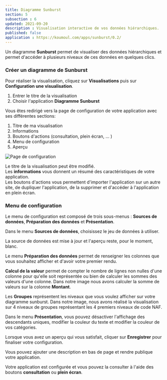 ```yaml
---
title: Diagramme Sunburst
section: 5
subsection : 6
updated: 2021-09-20
description : Visualisation interactive de vos données hiérarchiques.
published: false
application : https://koumoul.com/apps/sunburst/0.2/
---
```



Un diagramme **Sunburst** permet de visualiser des données hiérarchiques et permet d'accéder à plusieurs niveaux de ces données en quelques clics.

### Créer un diagramme de Sunburst

Pour réaliser la visualisation, cliquez sur **Visualisations** puis sur **Configuration une visualisation**.

1. Entrer le titre de la visualisation
2. Choisir l'application **Diagramme Sunburst**

Vous êtes redirigé vers la page de configuration de votre application avec ses différentes sections:

1. Titre de ma visualisation
2. Informations
3. Boutons d'actions (consultation, plein écran, ... )
4. Menu de configuration
5. Aperçu

![Page de configuration](./images/user-guide/sunburst-config.jpg)

Le titre de la visualisation peut être modifié.  
Les **informations** vous donnent un résumé des caractéristiques de votre application.  
Les boutons d'actions vous permettent d'importer l'application sur un autre site, de dupliquer l'application, de la supprimer et d'accéder à l'application en plein écran.

### Menu de configuration
Le menu de configuration est composé de trois sous-menus : **Sources de données**, **Préparation des données** et **Présentation**.

Dans le menu **Sources de données**, choisissez le jeu de données à utiliser.

La source de données est mise à jour et l'aperçu reste, pour le moment, blanc.  

Le menu **Préparation des données** permet de renseigner les colonnes que vous souhaitez afficher et d'avoir votre premier rendu.

**Calcul de la valeur** permet de compter le nombre de lignes non nulles d'une colonne pour qu'elle soit représentée ou bien de calculer les sommes des valeurs d'une colonne. Dans notre image nous avons calculer la somme de valeurs sur la colonne **Montant**.

Les **Groupes** représentent les niveaux que vous voulez afficher sur votre diagramme sunburst. Dans notre image, nous avons réalisé la visualisation sur 4 niveaux de groupes représentant les 4 premiers niveaux de code NAF.

Dans le menu **Présentation**, vous pouvez désactiver l'affichage des descendants uniques, modifier la couleur du texte et modifier la couleur de vos catégories.


Lorsque vous avez un aperçu qui vous satisfait, cliquer sur **Enregistrer** pour finaliser votre configuration.

Vous pouvez ajouter une description en bas de page et rendre publique votre application.

Votre application est configurée et vous pouvez la consulter à l'aide des boutons **consultation** ou **plein écran**.
